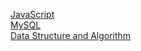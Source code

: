 <a href="https://tred-07.github.io/JavaScript/">JavaScript</a>
<br><a href="https://tred-07.github.io/MySQL/">MySQL</a>
<br><a href="https://github.com/tred-07/DSA">Data Structure and Algorithm</a>
